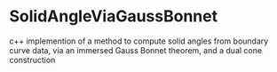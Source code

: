 # SolidAngleViaGaussBonnet
c++ implemention of a method to compute solid angles from boundary curve data, via an immersed Gauss Bonnet theorem, and a dual cone construction
